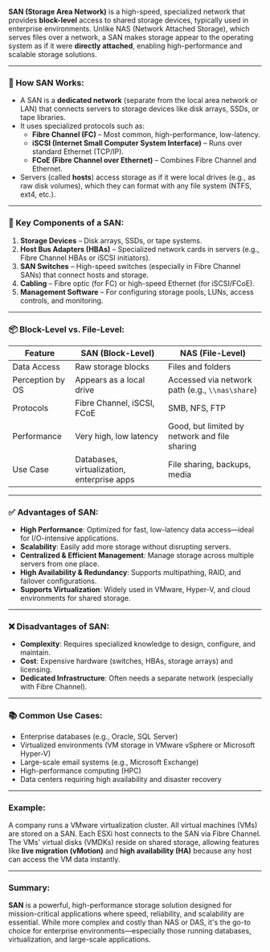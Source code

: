 **SAN (Storage Area Network)** is a high-speed, specialized network that provides **block-level** access to shared storage devices, typically used in enterprise environments. Unlike NAS (Network Attached Storage), which serves files over a network, a SAN makes storage appear to the operating system as if it were **directly attached**, enabling high-performance and scalable storage solutions.

---

### 🔧 How SAN Works:

- A SAN is a **dedicated network** (separate from the local area network or LAN) that connects servers to storage devices like disk arrays, SSDs, or tape libraries.
- It uses specialized protocols such as:
  - **Fibre Channel (FC)** – Most common, high-performance, low-latency.
  - **iSCSI (Internet Small Computer System Interface)** – Runs over standard Ethernet (TCP/IP).
  - **FCoE (Fibre Channel over Ethernet)** – Combines Fibre Channel and Ethernet.
- Servers (called **hosts**) access storage as if it were local drives (e.g., as raw disk volumes), which they can format with any file system (NTFS, ext4, etc.).

---

### 🧩 Key Components of a SAN:

1. **Storage Devices** – Disk arrays, SSDs, or tape systems.
2. **Host Bus Adapters (HBAs)** – Specialized network cards in servers (e.g., Fibre Channel HBAs or iSCSI initiators).
3. **SAN Switches** – High-speed switches (especially in Fibre Channel SANs) that connect hosts and storage.
4. **Cabling** – Fibre optic (for FC) or high-speed Ethernet (for iSCSI/FCoE).
5. **Management Software** – For configuring storage pools, LUNs, access controls, and monitoring.

---

### 📦 Block-Level vs. File-Level:

| Feature          | SAN (Block-Level)                          | NAS (File-Level)                                |
| ---------------- | ------------------------------------------ | ----------------------------------------------- |
| Data Access      | Raw storage blocks                         | Files and folders                               |
| Perception by OS | Appears as a local drive                   | Accessed via network path (e.g., `\\nas\share`) |
| Protocols        | Fibre Channel, iSCSI, FCoE                 | SMB, NFS, FTP                                   |
| Performance      | Very high, low latency                     | Good, but limited by network and file sharing   |
| Use Case         | Databases, virtualization, enterprise apps | File sharing, backups, media                    |

---

### ✅ Advantages of SAN:

- **High Performance**: Optimized for fast, low-latency data access—ideal for I/O-intensive applications.
- **Scalability**: Easily add more storage without disrupting servers.
- **Centralized & Efficient Management**: Manage storage across multiple servers from one place.
- **High Availability & Redundancy**: Supports multipathing, RAID, and failover configurations.
- **Supports Virtualization**: Widely used in VMware, Hyper-V, and cloud environments for shared storage.

---

### ❌ Disadvantages of SAN:

- **Complexity**: Requires specialized knowledge to design, configure, and maintain.
- **Cost**: Expensive hardware (switches, HBAs, storage arrays) and licensing.
- **Dedicated Infrastructure**: Often needs a separate network (especially with Fibre Channel).

---

### 📚 Common Use Cases:

- Enterprise databases (e.g., Oracle, SQL Server)
- Virtualized environments (VM storage in VMware vSphere or Microsoft Hyper-V)
- Large-scale email systems (e.g., Microsoft Exchange)
- High-performance computing (HPC)
- Data centers requiring high availability and disaster recovery

---

### Example:

A company runs a VMware virtualization cluster. All virtual machines (VMs) are stored on a SAN. Each ESXi host connects to the SAN via Fibre Channel. The VMs' virtual disks (VMDKs) reside on shared storage, allowing features like **live migration (vMotion)** and **high availability (HA)** because any host can access the VM data instantly.

---

### Summary:

**SAN** is a powerful, high-performance storage solution designed for mission-critical applications where speed, reliability, and scalability are essential. While more complex and costly than NAS or DAS, it's the go-to choice for enterprise environments—especially those running databases, virtualization, and large-scale applications.

